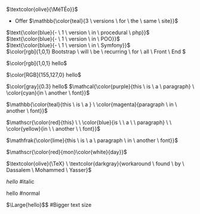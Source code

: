 $\textcolor{olive}{\MéTÉo}}$
+ Offer 
$\mathbb{\color{teal}{3 \ versions \ for \ the \ same \ site}}$

$\text{\color{blue}{- \ 1 \ version \ in \ procedural \ php}}$ <br>
$\text{\color{blue}{- \ 1 \ version \ in \ POO}}$ <br>
$\text{\color{blue}{- \ 1 \ version \ in \ Symfony}}$ <br>
$\color[rgb]{1,0,1} Bootstrap  \ will  \ be  \ recurring  \ for  \ all  \ Front  \ End $





$\color[rgb]{1,0,1} hello$

$\color[RGB]{155,127,0} hello$

$\color[gray]{0.3} hello$
$\mathcal{\color{purple}{this \ is \ a \ paragraph} \ \color{cyan}{in \ another \ font}}$

$\mathbb{\color{teal}{this \ is \ a } \ \color{magenta}{paragraph \ in \ another \ font}}$

$\mathscr{\color{red}{this} \ \ \color{blue}{is \ \ a \ \ paragraph} \ \ \color{yellow}{in \ \ another \ \ font}}$

$\mathfrak{\color{lime}{this \ is \ a \ paragraph \ in \ another \ font}}$

$\mathscr{\color{red}{mon}\color{white}{day}}$

$\textcolor{olive}{\TeX} \ \textcolor{darkgray}{workaround \ found \ by \ Dassalem \ Mohammed \ Yasser}$

$\textit{hello}$  #italic
 
$\text{hello}$    #normal

$\Large{hello}$$   #Bigger text size


